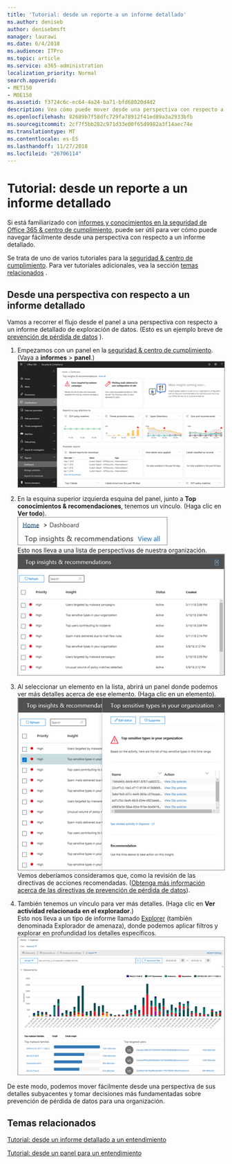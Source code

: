 ```yaml
---
title: 'Tutorial: desde un reporte a un informe detallado'
ms.author: deniseb
author: denisebmsft
manager: laurawi
ms.date: 6/4/2018
ms.audience: ITPro
ms.topic: article
ms.service: o365-administration
localization_priority: Normal
search.appverid:
- MET150
- MOE150
ms.assetid: f3724c6c-ec64-4a24-ba71-bfd68020d4d2
description: Vea cómo puede mover desde una perspectiva con respecto a un informe detallado de la seguridad &amp; centro de cumplimiento de normas a través de un ejemplo de prevención de pérdida de datos.
ms.openlocfilehash: 82689b7f58dfc729fa78912f41ed89a3a2933bfb
ms.sourcegitcommit: 2cf7f5bb282c971d33e00f65d9982a3f14aec74e
ms.translationtype: MT
ms.contentlocale: es-ES
ms.lasthandoff: 11/27/2018
ms.locfileid: "26706114"
---
```

# <a name="walkthrough---from-an-insight-to-a-detailed-report"></a>Tutorial: desde un reporte a un informe detallado

Si está familiarizado con [informes y conocimientos en la seguridad de Office 365 &amp; centro de cumplimiento](reports-and-insights-in-security-and-compliance.md), puede ser útil para ver cómo puede navegar fácilmente desde una perspectiva con respecto a un informe detallado. 
  
Se trata de uno de varios tutoriales para la [seguridad &amp; centro de cumplimiento](https://security.microsoft.com). Para ver tutoriales adicionales, vea la sección [temas relacionados](#related-topics) . 
  
## <a name="from-an-insight-to-a-detailed-report"></a>Desde una perspectiva con respecto a un informe detallado

Vamos a recorrer el flujo desde el panel a una perspectiva con respecto a un informe detallado de exploración de datos. (Esto es un ejemplo breve de [prevención de pérdida de datos](data-loss-prevention-policies.md) ). 
  
1. Empezamos con un panel en la [seguridad &amp; centro de cumplimiento](https://security.microsoft.com). (Vaya a **informes** \> **panel**.)<br/>![En la seguridad &amp; centro de cumplimiento, seleccione informes \> panel](media/2a668c3d-3fa3-4e37-8149-46989b33ae8c.png)
  
2. En la esquina superior izquierda esquina del panel, junto a **Top conocimientos &amp; recomendaciones**, tenemos un vínculo. (Haga clic en **Ver todo**).<br/>![En la seguridad &amp; centro de cumplimiento, seleccione informes \> panel para ver sus conocimientos superiores](media/9bb64e11-494f-40a4-ab3d-8d3c7789f300.png)<br/>Esto nos lleva a una lista de perspectivas de nuestra organización.<br/>![En la seguridad &amp; centro de cumplimiento, puede ver todos los conocimientos en una lista](media/1289af77-bf5a-444a-97a1-03d8a83f75a9.png)
  
3. Al seleccionar un elemento en la lista, abrirá un panel donde podemos ver más detalles acerca de ese elemento. (Haga clic en un elemento).<br/>![Detalles de un entendimiento seleccionado](media/dcbb389f-23b0-4031-b789-4a49068af85a.png)<br/>Vemos deberíamos consideramos que, como la revisión de las directivas de acciones recomendadas. ([Obtenga más información acerca de las directivas de prevención de pérdida de datos](data-loss-prevention-policies.md)).
    
4. También tenemos un vínculo para ver más detalles. (Haga clic en **Ver actividad relacionada en el explorador**.)<br/>Esto nos lleva a un tipo de informe llamado [Explorer](use-explorer-in-security-and-compliance.md) (también denominada Explorador de amenaza), donde podemos aplicar filtros y explorar en profundidad los detalles específicos.<br/>![Vista del explorador con más detalle sobre un entendimiento seleccionado](media/3ad15b15-7158-44b7-beda-013351bd868e.png)
  
De este modo, podemos mover fácilmente desde una perspectiva de sus detalles subyacentes y tomar decisiones más fundamentadas sobre prevención de pérdida de datos para una organización.
  
## <a name="related-topics"></a>Temas relacionados

[Tutorial: desde un informe detallado a un entendimiento](from-a-detailed-report-to-an-insight.md)
  
[Tutorial: desde un panel para un entendimiento](from-a-dashboard-to-an-insight.md)
  

